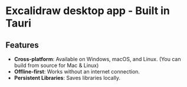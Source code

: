 # Excalidraw desktop app - Built in Tauri

## Features
- **Cross-platform**: Available on Windows, macOS, and Linux. (You can build from source for Mac & Linux)
- **Offline-first**: Works without an internet connection.
- **Persistent Libraries**: Saves libraries locally.

